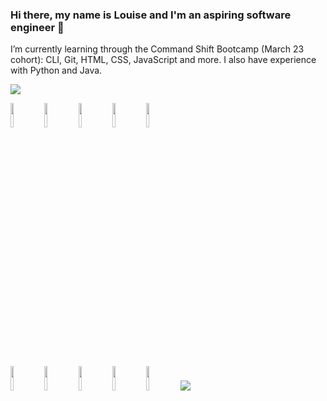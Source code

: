### Hi there, my name is Louise and I'm an aspiring software engineer  👋


I’m currently learning through the Command Shift Bootcamp (March 23 cohort): CLI, Git, HTML, CSS, JavaScript and more. I also have experience with Python and Java.

[![](https://img.shields.io/badge/linkedin-%230077B5.svg?style=for-the-badge&logo=linkedin)](https://www.linkedin.com/in/losborne/)

<code><img width="10%" src="https://www.vectorlogo.zone/logos/python/python-ar21.svg"></code>
<code><img width="10%" src="https://www.vectorlogo.zone/logos/java/java-ar21.svg"></code>
<code><img width="10%" src="https://www.vectorlogo.zone/logos/w3_html5/w3_html5-ar21.svg"></code>
<code><img width="10%" src="https://www.vectorlogo.zone/logos/w3_css/w3_css-ar21.svg"></code>
<code><img width="10%" src="https://cdn.jsdelivr.net/gh/devicons/devicon/icons/javascript/javascript-original.svg" /></code>
          
<br />
<code><img width="10%" src="https://www.vectorlogo.zone/logos/reactjs/reactjs-ar21.svg"></code>
<code><img width="10%" src="https://www.vectorlogo.zone/logos/git-scm/git-scm-ar21.svg"></code>
<code><img width="10%" src="https://www.vectorlogo.zone/logos/github/github-ar21.svg"></code>
<code><img width="10%" src="https://www.vectorlogo.zone/logos/canva/canva-ar21.svg"></code>
<code><img width="10%" src="https://cdn.jsdelivr.net/gh/devicons/devicon/icons/figma/figma-original.svg" /></code>
          


<img src="https://github-readme-stats.vercel.app/api/top-langs?username=LouiseOsborne&layout=compact"/>
